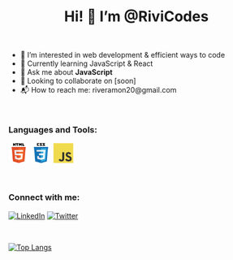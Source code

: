 <h1 align="center">Hi! 👋 I’m @RiviCodes</h1>

<br>

<ul>
  <li>🧶 I’m interested in web development & efficient ways to code</li>
  <li>🌱 Currently learning JavaScript & React</li>
  <li>💬 Ask me about <strong>JavaScript</strong></li>
  <li>👥 Looking to collaborate on [soon]</li>
  <li>📬 How to reach me: riveramon20@gmail.com</li>
</ul>

<br>

<h3 align="left">Languages and Tools:</h3>

<a href="https://www.w3.org/html/" target="_blank" rel="noreferrer"> <img
      src="https://raw.githubusercontent.com/devicons/devicon/master/icons/html5/html5-original-wordmark.svg"
      alt="html5" width="40" height="40"/></a> <a href="https://www.w3schools.com/css/" target="_blank" rel="noreferrer"> <img
      src="https://raw.githubusercontent.com/devicons/devicon/master/icons/css3/css3-original-wordmark.svg" alt="css3"
      width="40" height="40"/></a> <a href="https://developer.mozilla.org/en-US/docs/Web/JavaScript" target="_blank"
    rel="noreferrer"> <img
      src="https://raw.githubusercontent.com/devicons/devicon/master/icons/javascript/javascript-original.svg"
      alt="javascript" width="40" height="40" /> </a>

<br>

<h3 align="left">Connect with me:</h3>

<p align="left">
  <a href="www.linkedin.com/in/ramonriveram" target="blank"><img align="center"
      src="https://raw.githubusercontent.com/rahuldkjain/github-profile-readme-generator/master/src/images/icons/Social/linked-in-alt.svg"
      alt="LinkedIn" height="30" width="40" /></a> <a href="https://twitter.com/monriveram" target="blank"><img align="center"
      src="https://raw.githubusercontent.com/rahuldkjain/github-profile-readme-generator/master/src/images/icons/Social/twitter.svg" alt="Twitter" height="30" width="40" /></a>
</p>

<br>

[![Top Langs](https://github-readme-stats.vercel.app/api/top-langs/?username=RiviCodes&layout=compact)](https://github.com/RiviCodes/github-readme-stats)
